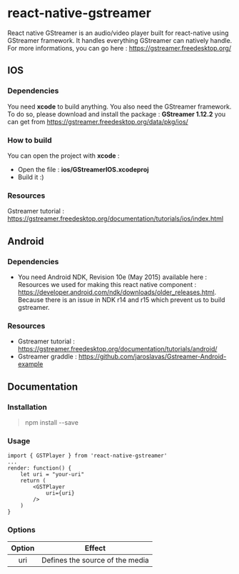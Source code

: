 # react-native-gstreamer

React native GStreamer is an audio/video player built for react-native using GStreamer framework.
It handles everything GStreamer can natively handle. For more informations, you can go here : https://gstreamer.freedesktop.org/

## IOS

### Dependencies

You need <b>xcode</b> to build anything.
You also need the GStreamer framework. To do so, please download and install the package : <b>GStreamer 1.12.2</b> you can get from https://gstreamer.freedesktop.org/data/pkg/ios/

### How to build

You can open the project with <b>xcode</b> :
 - Open the file : <b>ios/GStreamerIOS.xcodeproj</b>
 - Build it :)

### Resources

Gstreamer tutorial : https://gstreamer.freedesktop.org/documentation/tutorials/ios/index.html

## Android

### Dependencies

 - You need Android NDK, Revision 10e (May 2015) available here : Resources we used for making this react native component : https://developer.android.com/ndk/downloads/older_releases.html. Because there is an issue in NDK r14 and r15 which prevent us to build gstreamer.

### Resources

 - Gstreamer tutorial : https://gstreamer.freedesktop.org/documentation/tutorials/android/
 - Gstreamer graddle : https://github.com/jaroslavas/Gstreamer-Android-example

## Documentation

###  Installation

 > npm install --save

###  Usage

```
import { GSTPlayer } from 'react-native-gstreamer'
...
render: function() {
    let uri = "your-uri"
    return (
        <GSTPlayer
            uri={uri}
        />
    )
}
```

###  Options

| Option | Effect                          |
|:------:|---------------------------------|
|   uri  | Defines the source of the media |